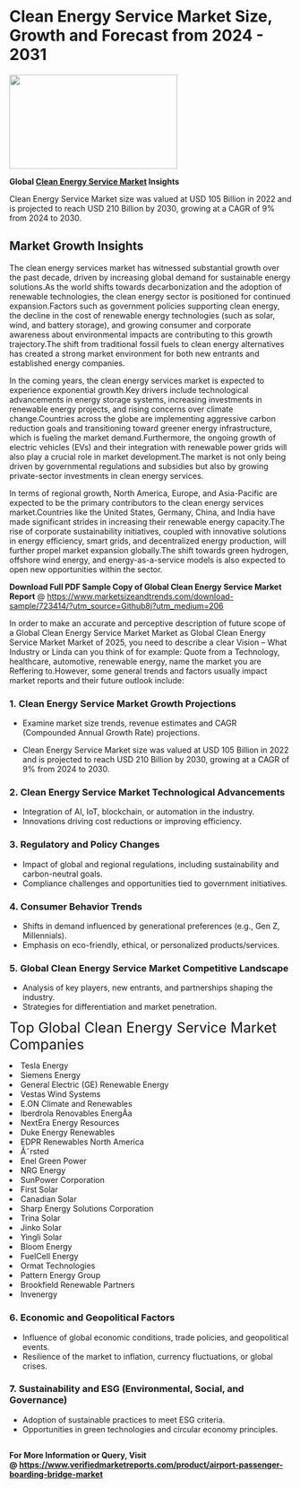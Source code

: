 <H1>Clean Energy Service Market Size, Growth and Forecast from 2024 - 2031</H1><img class="aligncenter size-medium wp-image-584254" src="https://thirdeyenews.in/wp-content/uploads/2024/09/Global-Market-Research-300x168.jpeg" alt="" width="300" height="168" /><p><strong>Global&nbsp;<a href="https://www.marketsizeandtrends.com/download-sample/723414/?utm_source=Github8j?utm_medium=206">Clean Energy Service Market</a> Insights</strong></p><p>Clean Energy Service Market size was valued at USD 105 Billion in 2022 and is projected to reach USD 210 Billion by 2030, growing at a CAGR of 9% from 2024 to 2030.</p><p><h2>Market Growth Insights</h2> <p>The clean energy services market has witnessed substantial growth over the past decade, driven by increasing global demand for sustainable energy solutions.As the world shifts towards decarbonization and the adoption of renewable technologies, the clean energy sector is positioned for continued expansion.Factors such as government policies supporting clean energy, the decline in the cost of renewable energy technologies (such as solar, wind, and battery storage), and growing consumer and corporate awareness about environmental impacts are contributing to this growth trajectory.The shift from traditional fossil fuels to clean energy alternatives has created a strong market environment for both new entrants and established energy companies.</p> <p>In the coming years, the clean energy services market is expected to experience exponential growth.Key drivers include technological advancements in energy storage systems, increasing investments in renewable energy projects, and rising concerns over climate change.Countries across the globe are implementing aggressive carbon reduction goals and transitioning toward greener energy infrastructure, which is fueling the market demand.Furthermore, the ongoing growth of electric vehicles (EVs) and their integration with renewable power grids will also play a crucial role in market development.The market is not only being driven by governmental regulations and subsidies but also by growing private-sector investments in clean energy services.</p> <p>In terms of regional growth, North America, Europe, and Asia-Pacific are expected to be the primary contributors to the clean energy services market.Countries like the United States, Germany, China, and India have made significant strides in increasing their renewable energy capacity.The rise of corporate sustainability initiatives, coupled with innovative solutions in energy efficiency, smart grids, and decentralized energy production, will further propel market expansion globally.The shift towards green hydrogen, offshore wind energy, and energy-as-a-service models is also expected to open new opportunities within the sector.</p> <p><span class=""><strong>Download Full PDF Sample Copy of Global Clean Energy Service Market Report</strong> @ <a href="https://www.marketsizeandtrends.com/download-sample/723414/?utm_source=Github8j?utm_medium=206" target="_blank">https://www.marketsizeandtrends.com/download-sample/723414/?utm_source=Github8j?utm_medium=206</a></span></p><p>In order to make an accurate and perceptive description of future scope of a Global&nbsp;Clean Energy Service Market Market as Global&nbsp;Clean Energy Service Market Market of 2025, you need to describe a clear Vision &ndash; What Industry or Linda can you think of for example: Quote from a Technology, healthcare, automotive, renewable energy, name the market you are Reffering to.However, some general trends and factors usually impact market reports and their future outlook include:</p><h3>1.&nbsp;<strong>Clean Energy Service Market Growth Projections</strong></h3><ul><li>Examine market size trends, revenue estimates and CAGR (Compounded Annual Growth Rate) projections.</li><li><p>Clean Energy Service Market size was valued at USD 105 Billion in 2022 and is projected to reach USD 210 Billion by 2030, growing at a CAGR of 9% from 2024 to 2030.</p></li></ul><h3>2.&nbsp;<strong>Clean Energy Service Market Technological Advancements</strong></h3><ul><li>Integration of AI, IoT, blockchain, or automation in the industry.</li><li>Innovations driving cost reductions or improving efficiency.</li></ul><h3>3.&nbsp;<strong>Regulatory and Policy Changes</strong></h3><ul><li>Impact of global and regional regulations, including sustainability and carbon-neutral goals.</li><li>Compliance challenges and opportunities tied to government initiatives.</li></ul><h3>4.&nbsp;<strong>Consumer Behavior Trends</strong></h3><ul><li>Shifts in demand influenced by generational preferences (e.g., Gen Z, Millennials).</li><li>Emphasis on eco-friendly, ethical, or personalized products/services.</li></ul><h3>5.&nbsp;<strong>Global Clean Energy Service Market Competitive Landscape</strong></h3><ul><li>Analysis of key players, new entrants, and partnerships shaping the industry.</li><li>Strategies for differentiation and market penetration.</li></ul><p data-pm-slice="1 1 []"><span style="color: inherit; font-family: inherit; font-size: 25px;">Top Global Clean Energy Service Market Companies</span></p><div class="" data-test-id=""><p><li>Tesla Energy</li><li> Siemens Energy</li><li> General Electric (GE) Renewable Energy</li><li> Vestas Wind Systems</li><li> E.ON Climate and Renewables</li><li> Iberdrola Renovables EnergÃ­a</li><li> NextEra Energy Resources</li><li> Duke Energy Renewables</li><li> EDPR Renewables North America</li><li> Ã˜rsted</li><li> Enel Green Power</li><li> NRG Energy</li><li> SunPower Corporation</li><li> First Solar</li><li> Canadian Solar</li><li> Sharp Energy Solutions Corporation</li><li> Trina Solar</li><li> Jinko Solar</li><li> Yingli Solar</li><li> Bloom Energy</li><li> FuelCell Energy</li><li> Ormat Technologies</li><li> Pattern Energy Group</li><li> Brookfield Renewable Partners</li><li> Invenergy</li></p></div><h3>6.&nbsp;<strong>Economic and Geopolitical Factors</strong></h3><ul><li>Influence of global economic conditions, trade policies, and geopolitical events.</li><li>Resilience of the market to inflation, currency fluctuations, or global crises.</li></ul><h3>7.&nbsp;<strong>Sustainability and ESG (Environmental, Social, and Governance)</strong></h3><ul><li>Adoption of sustainable practices to meet ESG criteria.</li><li>Opportunities in green technologies and circular economy principles.</li></ul><h2><strong style="font-size: 14px;">For More Information or Query, Visit @&nbsp;</strong><a style="background-color: #ffffff; font-size: 14px;" href="https://www.marketsizeandtrends.com/report/clean-energy-service-market/" target="_blank">https://www.verifiedmarketreports.com/product/airport-passenger-boarding-bridge-market</a></h2>